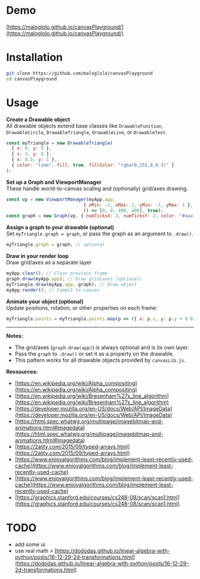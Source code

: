 # Demo 

[https://maloglolo.github.io/canvasPlayground/](https://maloglolo.github.io/canvasPlayground/)

# Installation

```bash
git clone https://github.com/maloglolo/canvasPlayground
cd canvasPlayground
```

# Usage

**Create a Drawable object**  
All drawable objects extend base classes like `DrawableFunction`, `DrawableCircle`, `DrawableTriangle`, `DrawableLine`, or `DrawableText`.

```js
const myTriangle = new DrawableTriangle(
  { x: 0, y: 0 },
  { x: 1, y: 0 },
  { x: 0.5, y: 1 },
  { color: "lime", fill: true, fillColor: "rgba(0,255,0,0.3)" }
);
```

**Set up a Graph and ViewportManager**  
These handle world-to-canvas scaling and (optionally) grid/axes drawing.

```js
const vp = new ViewportManager(myApp.app,
                             { xMin: -1, xMax: 1, yMin: -1, yMax: 1 },
                             () => [0, 0, 400, 400], true);
const graph = new Graph(vp, { numTicksX: 2, numTicksY: 2, color: "#aaa" });
```

**Assign a graph to your drawable (optional)**  
Set `myTriangle.graph = graph`, or pass the graph as an argument to `.draw()`.

```js
myTriangle.graph = graph; // optional
```

**Draw in your render loop**  
Draw grid/axes as a separate layer

```js
myApp.clear(); // Clear previous frame
graph.draw(myApp.app); // Draw grid/axes (optional)
myTriangle.draw(myApp.app, graph); // Draw object
myApp.render(); // Commit to canvas
```

**Animate your object (optional)**  
Update positions, rotation, or other properties on each frame:

```js
myTriangle.points = myTriangle.points.map(p => ({ x: p.x, y: p.y + 0.01 }));
```

---

**Notes:**
- The grid/axes (`graph.draw(app)`) is always optional and is its own layer.
- Pass the `graph` to `.draw()` or set it as a property on the drawable.
- This pattern works for all drawable objects provided by `canvasLib.js`.

**Ressources:**
+ [https://en.wikipedia.org/wiki/Alpha_compositing](https://en.wikipedia.org/wiki/Alpha_compositing)
+ [https://en.wikipedia.org/wiki/Bresenham%27s_line_algorithm](https://en.wikipedia.org/wiki/Bresenham%27s_line_algorithm)
+ [https://developer.mozilla.org/en-US/docs/Web/API/ImageData](https://developer.mozilla.org/en-US/docs/Web/API/ImageData)
+ [https://html.spec.whatwg.org/multipage/imagebitmap-and-animations.html#imagedata](https://html.spec.whatwg.org/multipage/imagebitmap-and-animations.html#imagedata)
+ [https://2ality.com/2015/09/typed-arrays.html](https://2ality.com/2015/09/typed-arrays.html)
+   [https://www.enjoyalgorithms.com/blog/implement-least-recently-used-cache](https://www.enjoyalgorithms.com/blog/implement-least-recently-used-cache)
+   [https://www.enjoyalgorithms.com/blog/implement-least-recently-used-cache](https://www.enjoyalgorithms.com/blog/implement-least-recently-used-cache)
+   [https://graphics.stanford.edu/courses/cs248-08/scan/scan1.html](https://graphics.stanford.edu/courses/cs248-08/scan/scan1.html)



# TODO
+ add some ui
+ use real math > [https://dododas.github.io/linear-algebra-with-python/posts/16-12-29-2d-transformations.html](https://dododas.github.io/linear-algebra-with-python/posts/16-12-29-2d-transformations.html)